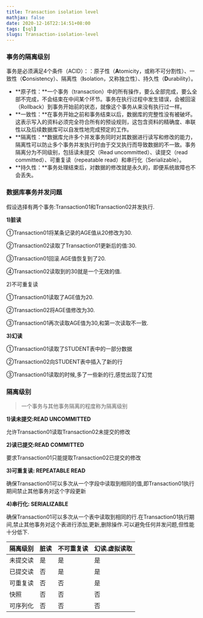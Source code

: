 ```yaml
---
title: Transaction isolation level
mathjax: false
date: 2020-12-16T22:14:51+08:00
tags: [sql]
slugs: Transaction-isolation-level
---
```


### 事务的隔离级别

事务是必须满足4个条件（ACID）：：原子性（**A**tomicity，或称不可分割性）、一致性（**C**onsistency）、隔离性（**I**solation，又称独立性）、持久性（**D**urability）。

- **原子性：**一个事务（transaction）中的所有操作，要么全部完成，要么全部不完成，不会结束在中间某个环节。事务在执行过程中发生错误，会被回滚（Rollback）到事务开始前的状态，就像这个事务从来没有执行过一样。
- **一致性：**在事务开始之前和事务结束以后，数据库的完整性没有被破坏。这表示写入的资料必须完全符合所有的预设规则，这包含资料的精确度、串联性以及后续数据库可以自发性地完成预定的工作。
- **隔离性：**数据库允许多个并发事务同时对其数据进行读写和修改的能力，隔离性可以防止多个事务并发执行时由于交叉执行而导致数据的不一致。事务隔离分为不同级别，包括读未提交（Read uncommitted）、读提交（read committed）、可重复读（repeatable read）和串行化（Serializable）。
- **持久性：**事务处理结束后，对数据的修改就是永久的，即便系统故障也不会丢失。

### 数据库事务并发问题

假设选择有两个事务:Transaction01和Transaction02并发执行.

**1)脏读**

①Transaction01将某条记录的AGE值从20修改为30.

②Transaction02读取了Transaction01更新后的值:30.

③Transaction01回滚.AGE值恢复到了20.

④Transaction02读取到的30就是一个无效的值.

2)不可重复读

①Transaction01读取了AGE值为20.

②Transaction02将AGE值修改为30.

③Transaction01再次读取AGE值为30,和第一次读取不一致.

**3)幻读**

①Transaction01读取了STUDENT表中的一部分数据

②Transaction02向STUDENT表中插入了新的行 

③Transaction01读取的时候,多了一些新的行,感觉出现了幻觉

### 隔离级别

> 一个事务与其他事务隔离的程度称为隔离级别

**1)读未提交:READ UNCOMMITTED**

允许Transaction01读取Transaction02未提交的修改

**2)读已提交:READ COMMITTED**

要求Transaction01只能提取Transaction02已提交的修改

**3)可重复读: REPEATABLE READ**

确保Transaction01可以多次从一个字段中读取到相同的值,即Transaction01执行期间禁止其他事务对这个字段更新

**4)串行化: SERIALIZABLE**

确保Transaction01可以多次从一个表中读取到相同的行.在Transaction01执行期间,禁止其他事务对这个表进行添加,更新,删除操作.可以避免任何并发问题,但性能十分低下.

| 隔离级别 | 脏读 | 不可重复读 | 幻读.虚拟读取 |
| -------- | ---- | ---------- | ------------- |
| 未提交读 | 是   | 是         | 是            |
| 已提交读 | 否   | 是         | 是            |
| 可重复读 | 否   | 否         | 是            |
| 快照     | 否   | 否         | 否            |
| 可序列化 | 否   | 否         | 否            |

